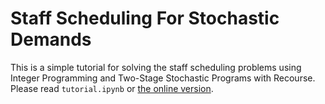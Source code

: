 # Staff Scheduling For Stochastic Demands
This is a simple tutorial for solving the staff scheduling problems using Integer Programming and 
Two-Stage Stochastic Programs with Recourse. Please read `tutorial.ipynb` or [the online version](https://s3131212.github.io/Staff-Scheduling-For-Stochastic-Demands/).